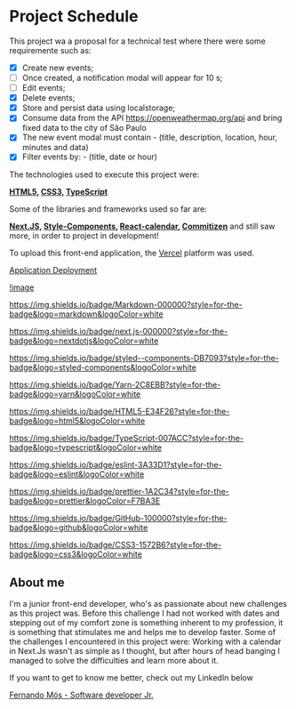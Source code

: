 # Project Schedule

<p>
This project wa a proposal for a technical test where there were some requiremente such as:</p>

- [x] Create new events;
- [ ] Once created, a notification modal will appear for 10 s;
- [ ] Edit events;
- [x] Delete events;
- [x] Store and persist data using localstorage;
- [x] Consume data from the API https://openweathermap.org/api and bring fixed data to the city of São Paulo
- [x] The new event modal must contain - (title, description, location, hour, minutes and data)
- [x] Filter events by: - (title, date or hour)

<p>
  The technologies used to execute this project were:

  <strong>[HTML5](https://developer.mozilla.org/pt-BR/docs/Web/HTML), [CSS3](https://developer.mozilla.org/pt-BR/docs/Web/CSS), [TypeScript](https://www.typescriptlang.org/docs/handbook/typescript-in-5-minutes.html)</strong>

  Some of the libraries and frameworks used so far are:

  <strong>[Next.JS](https://nextjs.org/), [Style-Components](https://styled-components.com/), [React-calendar](https://github.com/natscale/react-calendar), [Commitizen](https://github.com/commitizen/cz-cli)</strong> and still saw more, in order to project in development!
</p>

To upload this front-end application, the [Vercel](https://vercel.com/dashboard) platform was used.

[Application Deployment](https://faster-test.vercel.app)

[!image]({https://img.shields.io/badge/Vercel-000000?style=for-the-badge&logo=vercel&logoColor=white})


https://img.shields.io/badge/Markdown-000000?style=for-the-badge&logo=markdown&logoColor=white

https://img.shields.io/badge/next.js-000000?style=for-the-badge&logo=nextdotjs&logoColor=white

https://img.shields.io/badge/styled--components-DB7093?style=for-the-badge&logo=styled-components&logoColor=white

https://img.shields.io/badge/Yarn-2C8EBB?style=for-the-badge&logo=yarn&logoColor=white

https://img.shields.io/badge/HTML5-E34F26?style=for-the-badge&logo=html5&logoColor=white

https://img.shields.io/badge/TypeScript-007ACC?style=for-the-badge&logo=typescript&logoColor=white

https://img.shields.io/badge/eslint-3A33D1?style=for-the-badge&logo=eslint&logoColor=white

https://img.shields.io/badge/prettier-1A2C34?style=for-the-badge&logo=prettier&logoColor=F7BA3E

https://img.shields.io/badge/GitHub-100000?style=for-the-badge&logo=github&logoColor=white

https://img.shields.io/badge/CSS3-1572B6?style=for-the-badge&logo=css3&logoColor=white

## About me

<p>
  I'm a junior front-end developer, who's as passionate about new challenges as this project was.
  Before this challenge I had not worked with dates and stepping out of my comfort zone is something inherent to my profession, it is something that stimulates me and helps me to develop faster.
  Some of the challenges I encountered in this project were:
  Working with a calendar in Next.Js wasn't as simple as I thought, but after hours of head banging I managed to solve the difficulties and learn more about it.

  If you want to get to know me better, check out my LinkedIn below
</p>

[Fernando Mós - Software developer Jr.](https://www.linkedin.com/in/fernando-mos/)
